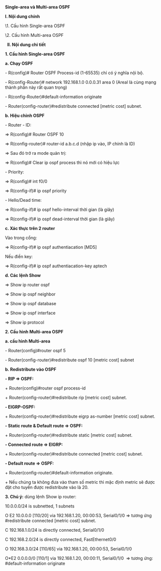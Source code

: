 ﻿**Single-area và Multi-area OSPF**

**I. Nội dung chính**

\1. Cấu hình Single-area OSPF

\2. Cấu hình Multi-area OSPF

` `**II. Nội dung chi tiết**

**1. Cấu hình Single-area OSPF**

**a. Chạy OSPF**

\- R(config)# Router  OSPF  Process-id (1-65535) chỉ có ý nghĩa nội bộ. 

\- R(config-Router)# network 192.168.1.0  0.0.0.31  area  0  (Areal là cùng mạng thành phần này rất quan trọng)

\- R(config-Router)#default-information originate 

\- Router(config-router)#redistribute connected [metric cost] subnet.

**b. Hiệu chỉnh OSPF**

\- Router - ID: 

=> R(config)# Router  OSPF  10

=> R(config-router)# router-id  a.b.c.d (nhập ip vào, IP chính là ID)

=> Sau đó trở ra mode quản trị:

=> R(config)#  Clear ip ospf  process  thì nó mới có hiệu lực

\- Priority:

=> R(config)# int f0/0

=> R(config-if)# ip  ospf  priority 

\- Hello/Dead time:

=> R(config-if)# ip  ospf  hello-interval  thời gian (là giây)

=> R(config-if)# ip  ospf  dead-interval  thời gian (là giây) 

**c. Xác thực trên 2 router**

Vào trong cổng:

=> R(config-if)# ip   ospf   authentiacation  [MD5]

Nếu điền key:

=> R(config-if)# ip   ospf   authentiacation-key   aptech

**d. Các lệnh Show**

=> Show  ip  router  ospf

=> Show  ip  ospf  neighbor

=> Show  ip  ospf  database

=> Show  ip  ospf  interface

=> Show  ip  protocol 

**2. Cấu hình Multi-area OSPF**

**a. cấu hình Multi-area**

\- Router(config)#router ospf 5

\- Router(config-router)#redistribute ospf 10 [metric cost] subnet

**b. Redistribute vào OSPF**

**- RIP => OSPF:**

\+ Router(config)#router ospf process-id

\+ Router(config-router)#redistribute rip [metric cost] subnet.

**- EIGRP-OSPF:**

\+ Router(config-router)#redistribute eigrp as-number [metric cost] subnet.

**- Static route & Default route => OSPF:**

\+ Router(config-router)#redistribute static [metric cost] subnet.

**- Connected route => EIGRP:** 

\+ Router(config-router)#redistribute connected [metric cost] subnet.

**- Default route => OSPF:**

\+ Router(config-router)#default-information originate.

\+ Nếu chúng ta không đưa vào tham số metric thì mặc định metric sẽ được đặt cho tuyến được redistribute vào là 20.

**3. Chú ý:**  dùng lệnh Show  ip  router:

10.0.0.0/24 is subnetted, 1 subnets

O E2 10.0.0.0 [110/20] via 192.168.1.20, 00:00:53, Serial0/1/0 => tương ứng #redistribute connected [metric cost] subnet.

C 192.168.1.0/24 is directly connected, Serial0/1/0

C 192.168.2.0/24 is directly connected, FastEthernet0/0

O 192.168.3.0/24 [110/65] via 192.168.1.20, 00:00:53, Serial0/1/0

O\*E2 0.0.0.0/0 [110/1] via 192.168.1.20, 00:00:11, Serial0/1/0  => tương ứng: #default-information originate 
